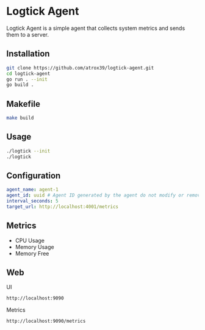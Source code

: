 # Logtick Agent

Logtick Agent is a simple agent that collects system metrics and sends them to a server.

## Installation

```bash
git clone https://github.com/atrox39/logtick-agent.git
cd logtick-agent
go run . --init
go build .
```

## Makefile

```bash
make build
```

## Usage

```bash
./logtick --init
./logtick
```

## Configuration

```yaml
agent_name: agent-1
agent_id: uuid # Agent ID generated by the agent do not modify or remove this line
interval_seconds: 5
target_url: http://localhost:4001/metrics
```

## Metrics

- CPU Usage
- Memory Usage
- Memory Free

## Web

UI
```bash
http://localhost:9090
```

Metrics
```bash
http://localhost:9090/metrics
```
